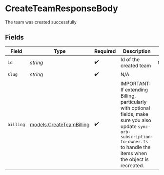 # CreateTeamResponseBody

The team was created successfully


## Fields

| Field                                                                                                                                                                               | Type                                                                                                                                                                                | Required                                                                                                                                                                            | Description                                                                                                                                                                         | Example                                                                                                                                                                             |
| ----------------------------------------------------------------------------------------------------------------------------------------------------------------------------------- | ----------------------------------------------------------------------------------------------------------------------------------------------------------------------------------- | ----------------------------------------------------------------------------------------------------------------------------------------------------------------------------------- | ----------------------------------------------------------------------------------------------------------------------------------------------------------------------------------- | ----------------------------------------------------------------------------------------------------------------------------------------------------------------------------------- |
| `id`                                                                                                                                                                                | *string*                                                                                                                                                                            | :heavy_check_mark:                                                                                                                                                                  | Id of the created team                                                                                                                                                              | team_nLlpyC6RE1qxqglFKbrMxlud                                                                                                                                                       |
| `slug`                                                                                                                                                                              | *string*                                                                                                                                                                            | :heavy_check_mark:                                                                                                                                                                  | N/A                                                                                                                                                                                 |                                                                                                                                                                                     |
| `billing`                                                                                                                                                                           | [models.CreateTeamBilling](../models/createteambilling.md)                                                                                                                          | :heavy_check_mark:                                                                                                                                                                  | IMPORTANT: If extending Billing, particularly with optional fields, make sure you also update `sync-orb-subscription-to-owner.ts` to handle the items when the object is recreated. |                                                                                                                                                                                     |